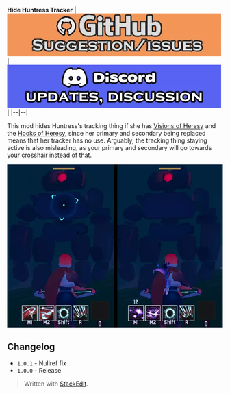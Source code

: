 ﻿**Hide Huntress Tracker**
| [![github issues/request link](https://raw.githubusercontent.com/DestroyedClone/PoseHelper/master/PoseHelper/github_link.webp)](https://github.com/DestroyedClone/PoseHelper/issues) | [![discord invite](https://raw.githubusercontent.com/DestroyedClone/PoseHelper/master/PoseHelper/discord_link.webp)](https://discord.gg/DpHu3qXMHK) |
|--|--|

This mod hides Huntress's tracking thing if she has [Visions of Heresy](https://riskofrain2.fandom.com/wiki/Visions_of_Heresy) and the [Hooks of Heresy](https://riskofrain2.fandom.com/wiki/Hooks_of_Heresy), since her primary and secondary being replaced means that her tracker has no use. Arguably, the tracking thing staying active is also misleading, as your primary and secondary will go towards your crosshair instead of that.

![preview](https://raw.githubusercontent.com/DestroyedClone/PoseHelper/master/HideHuntressTracker/hht_preview.webp)

## Changelog

 - `1.0.1` - Nullref fix 
 - `1.0.0` - Release

> Written with [StackEdit](https://stackedit.io/).